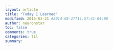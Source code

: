 ```yaml
---
layout: article
title: "Today I Learned"
modified: 2015-03-21 #2014-08-27T11:57:41-04:00
author: neuronstar
toc: false
comments: true
categories: til
summary: 
---
```



